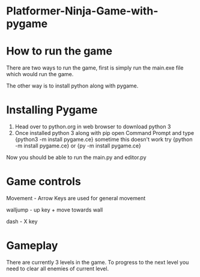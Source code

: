 # Platformer-Ninja-Game-with-pygame

# How to run the game

There are two ways to run the game, first is simply run the main.exe file which would run the game.

The other way is to install python along with pygame.

# Installing Pygame
1. Head over to python.org in web browser to download python 3
2. Once installed python 3 along with pip open Command Prompt and type {python3 -m install pygame.ce}
   sometime this doesn't work try {python -m install pygame.ce} or {py -m install pygame.ce}

Now you should be able to run the main.py and editor.py

# Game controls
Movement - Arrow Keys are used for general movement

walljump - up key + move towards wall

dash - X key

# Gameplay
There are currently 3 levels in the game. To progress to the next level you need to clear all enemies of current level.
